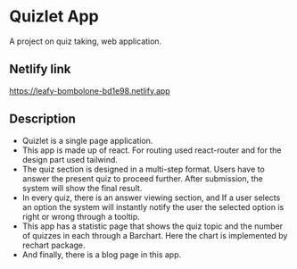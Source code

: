 # Quizlet App

A project on quiz taking, web application.

## Netlify link 

https://leafy-bombolone-bd1e98.netlify.app

## Description

* Quizlet is a single page application.
* This app is made up of react. For routing used react-router and for the design part used tailwind.
* The quiz section is designed in a multi-step format. Users have to answer the present quiz to proceed further. After submission, the system will show the final result.
* In every quiz, there is an answer viewing section, and If a user selects an option the system will instantly notify the user the selected option is right or wrong through a tooltip.
* This app has a statistic page that shows the quiz topic and the number of quizzes in each through a Barchart.  Here the chart is implemented by rechart package.
* And finally, there is a blog page in this app.


